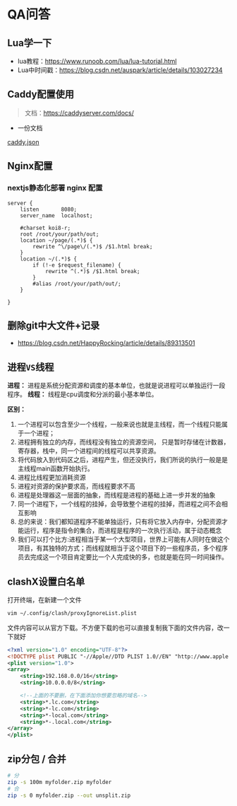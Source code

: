 # QA问答

            
## Lua学一下

- lua教程：https://www.runoob.com/lua/lua-tutorial.html
- Lua中时间戳：https://blog.csdn.net/auspark/article/details/103027234


## Caddy配置使用

> 文档：https://caddyserver.com/docs/
- 一份文档

[caddy.json](./code/caddy.json ':include :type=code json')

## Nginx配置

### nextjs静态化部署 nginx 配置

```nginx
server {
    listen       8080;
    server_name  localhost;

    #charset koi8-r;
    root /root/your/path/out;
    location ~/page/(.*)$ {
        rewrite ^\/page\/(.*)$ /$1.html break;
    }
    location ~/(.*)$ {
        if (!-e $request_filename) {
            rewrite ^(.*)$ /$1.html break;
        }
        #alias /root/your/path/out/;
    }

}
```

## 删除git中大文件+记录
- https://blog.csdn.net/HappyRocking/article/details/89313501

## 进程`VS`线程

**进程：** 进程是系统分配资源和调度的基本单位，也就是说进程可以单独运行一段程序。
**线程：** 线程是cpu调度和分派的最小基本单位。

**区别：**

1. 一个进程可以包含至少一个线程，一般来说也就是主线程，而一个线程只能属于一个进程；
2. 进程拥有独立的内存，而线程没有独立的资源空间， 只是暂时存储在计数器，寄存器，栈中，同一个进程间的线程可以共享资源。
3. 将代码放入到代码区之后，进程产生，但还没执行，我们所说的执行一般是是主线程main函数开始执行。
4. 进程比线程更加消耗资源
5. 进程对资源的保护要求高，而线程要求不高
6. 进程是处理器这一层面的抽象，而线程是进程的基础上进一步并发的抽象
7. 同一个进程下，一个线程的挂掉，会导致整个进程的挂掉，而进程之间不会相互影响
8. 总的来说：我们都知道程序不能单独运行，只有将它放入内存中，分配资源才能运行，程序是指令的集合，而进程是程序的一次执行活动，属于动态概念
9. 我们可以打个比方:进程相当于某一个大型项目，世界上可能有人同时在做这个项目，有其独特的方式；而线程就相当于这个项目下的一些程序员，多个程序员去完成这一个项目肯定要比一个人完成快的多，也就是能在同一时间操作。


## clashX设置白名单

打开终端，在新建一个文件
```sh
vim ~/.config/clash/proxyIgnoreList.plist
```
文件内容可以从官方下载。不方便下载的也可以直接复制我下面的文件内容，改一下就好

```xml
<?xml version="1.0" encoding="UTF-8"?>
<!DOCTYPE plist PUBLIC "-//Apple//DTD PLIST 1.0//EN" "http://www.apple.com/DTDs/PropertyList-1.0.dtd">
<plist version="1.0">
<array>
    <string>192.168.0.0/16</string>
    <string>10.0.0.0/8</string>

    <!--上面的不要删，在下面添加你想要忽略的域名-->
    <string>*.lc.com</string>
    <string>*-lc.com</string>
    <string>*-local.com</string>
    <string>*-.local.com</string>
</array>
</plist>
```

## zip分包 / 合并

```sh
# 分
zip -s 100m myfolder.zip myfolder
# 合
zip -s 0 myfolder.zip --out unsplit.zip
```

